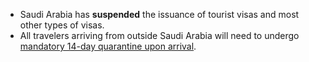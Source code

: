 - Saudi Arabia has **suspended** the issuance of tourist visas and most other types of visas.
- All travelers arriving from outside Saudi Arabia will need to undergo [mandatory 14-day quarantine upon arrival](https://sa.usembassy.gov/u-s-citizen-services/covid-19-information/).
